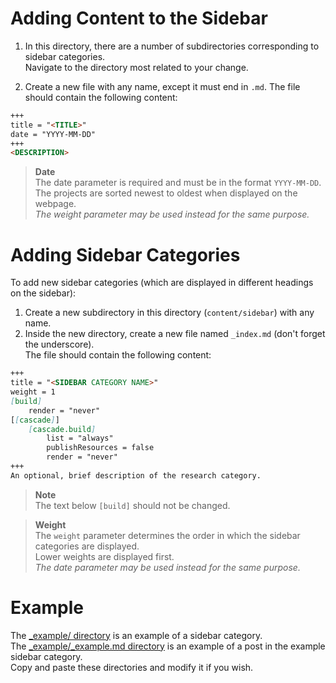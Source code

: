 # Adding Content to the Sidebar

1. In this directory, there are a number of subdirectories corresponding to sidebar categories.  
Navigate to the directory most related to your change.

2. Create a new file with any name, except it must end in `.md`. The file should contain the following content:

```markdown
+++
title = "<TITLE>"
date = "YYYY-MM-DD"
+++
<DESCRIPTION>
```

> **Date**  
> The date parameter is required and must be in the format `YYYY-MM-DD`.  
> The projects are sorted newest to oldest when displayed on the webpage.  
> _The weight parameter may be used instead for the same purpose._

# Adding Sidebar Categories

To add new sidebar categories (which are displayed in different headings on the sidebar):

1. Create a new subdirectory in this directory (`content/sidebar`) with any name.
2. Inside the new directory, create a new file named `_index.md` (don't forget the underscore).  
The file should contain the following content:

```markdown
+++
title = "<SIDEBAR CATEGORY NAME>"
weight = 1
[build]
    render = "never"
[[cascade]]
    [cascade.build]
        list = "always"
        publishResources = false
        render = "never"
+++
An optional, brief description of the research category.
```

> **Note**  
> The text below `[build]` should not be changed.

> **Weight**  
> The `weight` parameter determines the order in which the sidebar categories are displayed.  
> Lower weights are displayed first.  
> _The date parameter may be used instead for the same purpose._

# Example
The [_example/ directory](_example) is an example of a sidebar category.  
The [_example/_example.md directory](_example/_example.md) is an example of a post in the example sidebar category.  
Copy and paste these directories and modify it if you wish.
